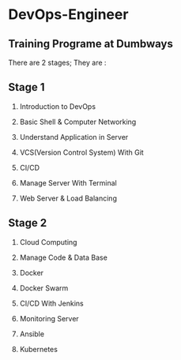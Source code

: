 # DevOps-Engineer

## Training Programe at Dumbways

There are 2 stages; They are :

## Stage 1

1. Introduction to DevOps

2. Basic Shell & Computer Networking

3. Understand Application in Server

4. VCS(Version Control System) With Git

5. CI/CD

6. Manage Server With Terminal

7. Web Server & Load Balancing 

## Stage 2

1. Cloud Computing

2. Manage Code & Data Base

3. Docker

4. Docker Swarm

5. CI/CD With Jenkins

6. Monitoring Server

7. Ansible

8. Kubernetes 
